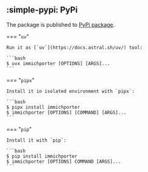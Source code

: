 ## :simple-pypi: PyPi


The package is published to [PyPi package](https://pypi.org/project/immichporter/).

=== "`uv`"

    Run it as [`uv`](https://docs.astral.sh/uv/) tool:

    ```bash
    $ uvx immichporter [OPTIONS] [ARGS]...
    ```

=== "`pipx`"

    Install it in isolated environment with `pipx`:

    ```bash
    $ pipx install immichporter
    $ immichporter [OPTIONS] [COMMAND] [ARGS]...
    ```

=== "`pip`"

    Install it with `pip`:

    ```bash
    $ pip install immichporter
    $ immichporter [OPTIONS] COMMAND [ARGS]...
    ```
